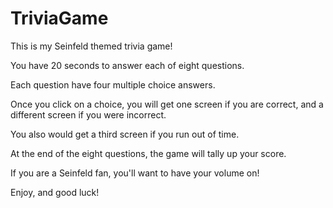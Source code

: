 # TriviaGame

This is my Seinfeld themed trivia game!

You have 20 seconds to answer each of eight questions.  

Each question have four multiple choice answers.

Once you click on a choice, you will get one screen if you are correct, and a different screen if you were incorrect.

You also would get a third screen if you run out of time.

At the end of the eight questions, the game will tally up your score.

If you are a Seinfeld fan, you'll want to have your volume on!

Enjoy, and good luck!